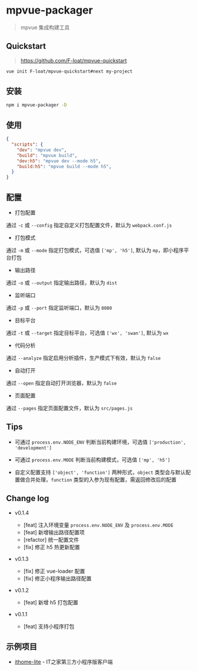 # mpvue-packager

> mpvue 集成构建工具


## Quickstart

> https://github.com/F-loat/mpvue-quickstart

``` bash
vue init F-loat/mpvue-quickstart#next my-project
```


## 安装

``` bash
npm i mpvue-packager -D
```


## 使用

``` json
{
  "scripts": {
    "dev": "mpvue dev",
    "build": "mpvue build",
    "dev:h5": "mpvue dev --mode h5",
    "build:h5": "mpvue build --mode h5",
  }
}
```


## 配置

* 打包配置

通过 `-c` 或 `--config` 指定自定义打包配置文件，默认为 `webpack.conf.js`

* 打包模式

通过 `-m` 或 `--mode` 指定打包模式，可选值 `['mp', 'h5']`, 默认为 `mp`，即小程序平台打包

* 输出路径

通过 `-o` 或 `--output` 指定输出路径，默认为 `dist`

* 监听端口

通过 `-p` 或 `--port` 指定监听端口，默认为 `8080`

* 目标平台

通过 `-t` 或 `--target` 指定目标平台，可选值 `['wx', 'swan']`, 默认为 `wx`

* 代码分析

通过 `--analyze` 指定启用分析插件，生产模式下有效，默认为 `false`

* 自动打开

通过 `--open` 指定自动打开浏览器，默认为 `false`

* 页面配置

通过 `--pages` 指定页面配置文件，默认为 `src/pages.js`


## Tips

* 可通过 `process.env.NODE_ENV` 判断当前构建环境，可选值 `['production', 'development']`

* 可通过 `process.env.MODE` 判断当前构建模式，可选值 `['mp', 'h5']`

* 自定义配置支持 `['object', 'function']` 两种形式，`object` 类型会与默认配置做合并处理，`function` 类型的入参为现有配置，需返回修改后的配置


## Change log

* v0.1.4
  - [feat] 注入环境变量 `process.env.NODE_ENV` 及 `process.env.MODE`
  - [feat] 新增输出路径配置项
  - [refactor] 统一配置文件
  - [fix] 修正 h5 热更新配置

* v0.1.3
  - [fix] 修正 vue-loader 配置
  - [fix] 修正小程序输出路径配置

* v0.1.2
  - [feat] 新增 h5 打包配置

* v0.1.1
  - [feat] 支持小程序打包


## 示例项目

* [ithome-lite](https://github.com/F-loat/ithome-lite) - IT之家第三方小程序版客户端
